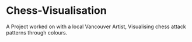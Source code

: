 # Chess-Visualisation
A Project worked on with a local Vancouver Artist, Visualising chess attack patterns through colours.
